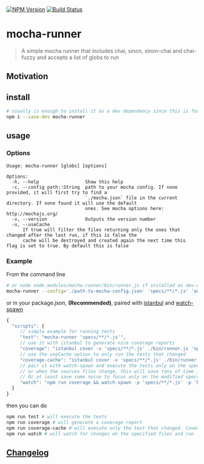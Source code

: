 [![NPM Version](http://img.shields.io/npm/v/mocha-runner.svg?style=flat)](https://npmjs.org/package/mocha-runner)
[![Build Status](http://img.shields.io/travis/royriojas/mocha-runner.svg?style=flat)](https://travis-ci.org/royriojas/mocha-runner)

# mocha-runner
> A simple mocha runner that includes chai, sinon, sinon-chai and chai-fuzzy and accepts a list of globs to run

## Motivation



## install

```bash
# usually is enough to install it as a dev dependency since this is for testing 
npm i --save-dev mocha-runner 
```

## usage 

### Options
```
Usage: mocha-runner [globs] [options]

Options:
  -h, --help                 Show this help
  -c, --config path::String  path to your mocha config. If none provided, it will first try to find a
                             `./mocha.json` file in the current directory. If none found it will use the default
                             ones. See mocha options here: http://mochajs.org/
  -v, --version              Outputs the version number
  -u, --useCache
      If true will filter the files returning only the ones that changed after the last run, if this is false the
      cache will be destroyed and created again the next time this flag is set to true. By default this is false
```

### Example

From the command line

```bash
# or node node_modules/mocha-runner/bin/runner.js if installed as dev-dependency
mocha-runner --config='./path-to-mocha-config.json' 'specs/**/*.js' 'another/directory/**/*.js'
```
or in your package.json, **(Recommended)**, paired with [istanbul](https://www.npmjs.com/package/istanbul) and 
[watch-spawn](https://www.npmjs.com/package/watch-spawn)

```javascript
{
  "scripts": {
     // simple example for running tests
     "test": "mocha-runner 'specs/**/*.js'",
     // use it with istanbul to generate nice coverage reports
     "coverage": "istanbul cover -x 'specs/**/*.js' ./bin/runner.js 'specs/**/*.js' html text-summary",
     // use the useCache option to only run the tests that changed
     "coverage-cache": "istanbul cover -x 'specs/**/*.js' ./bin/runner.js 'specs/**/*.js' html text-summary -- --useCache=true",
     // pair it with watch-spawn and execute the tests only on the specs that changed
     // or when the sources files change, this will save tons of time if running this on a project with several files
     // Or at least save some noise to focus only on the modified specs. 
     "watch": "npm run coverage && watch-spawn -p 'specs/**/*.js' -p 'bin/**/*.js' -p 'lib/**/*.js' npm run coverage-cache" 
  }
}
```

then you can do

```bash
npm run test # will execute the tests
npm run coverage # will generate a coverage report
npm run coverage-cache # will execute only the test that changed. Coverage report is only of the changed files
npm run watch # will watch for changes on the specified files and run
```

## [Changelog](./changelog.md)

